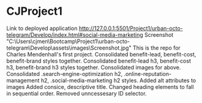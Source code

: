 # CJProject1
Link to deployed application http://127.0.0.1:5501/Project1/urban-octo-telegram/Develop/index.html#social-media-marketing
Screenshot "C:\Users\cjmen\Bootcamp\Project1\urban-octo-telegram\Develop\assets\images\Screenshot.jpg"
This is the repo for Charles Mendenhall's first project.
Consolidated benefit-lead, benefit-cost, benefit-brand styles together.
Consolidated benefit-lead h3, benefit-cost h3, benefit-brand h3 styles together.
Consolidated images for above.
Consolidated .search-engine-optimization h2, .online-reputation-management h2, .social-media-marketing h2 styles.
Added alt attributes to images
Added consice, descriptive title.
Changed heading elements to fall in sequential order.
Removed unncessesary ID selector.
